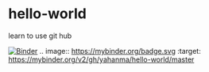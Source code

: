 # hello-world
learn to use git hub

[![Binder](https://mybinder.org/badge.svg)](https://mybinder.org/v2/gh/yahanma/hello-world/master)
.. image:: https://mybinder.org/badge.svg :target: https://mybinder.org/v2/gh/yahanma/hello-world/master
